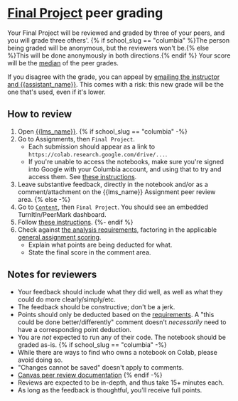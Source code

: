 # [Final Project](../final_project.md) peer grading

Your Final Project will be reviewed and graded by three of your peers, and you will grade three others'. {% if school_slug == "columbia" %}The person being graded will be anonymous, but the reviewers won't be.{% else %}This will be done anonymously in both directions.{% endif %} Your score will be the [median](https://docs.python.org/3/library/statistics.html#statistics.median) of the peer grades.

If you disagree with the grade, you can appeal by [emailing the instructor and {{assistant_name}}](../syllabus.md#instructor-information). This comes with a risk: this new grade will be the one that's used, even if it's lower.

## How to review

1. Open [{{lms_name}}]({{lms_url}}).
{% if school_slug == "columbia" -%}
1. Go to Assignments, then `Final Project`.
   - Each submission should appear as a link to `https://colab.research.google.com/drive/...`.
   - If you're unable to access the notebooks, make sure you're signed into Google with your Columbia account, and using that to try and access them. See [these instructions](https://support.google.com/docs/answer/6211862).
1. Leave substantive feedback, directly in the notebook and/or as a comment/attachment on the {{lms_name}} Assignment peer review area.
{% else -%}
1. Go to [`Content`](https://brightspace.nyu.edu/d2l/le/lessons/297088), then `Final Project`. You should see an embedded TurnItIn/PeerMark dashboard.
1. Follow [these instructions](https://help.turnitin.com/feedback-studio/d2l/LTI13/student/peermark/writing-a-peer-review.htm).
{%- endif %}
1. Check against [the analysis requirements](../final_project.md#analysis-requirements), factoring in the applicable [general assignment scoring](../syllabus.md#assignment-scoring).
   - Explain what points are being deducted for what.
   - State the final score in the comment area.

## Notes for reviewers

- Your feedback should include what they did well, as well as what they could do more clearly/simply/etc.
- The feedback should be constructive; don't be a jerk.
- Points should only be deducted based on the [requirements](../final_project.md#analysis-requirements). A "this could be done better/differently" comment doesn't _necessarily_ need to have a corresponding point deduction.
- You are _not_ expected to run any of their code. The notebook should be graded as-is.
{% if school_slug == "columbia" -%}
- While there are ways to find who owns a notebook on Colab, please avoid doing so.
- "Changes cannot be saved" doesn't apply to comments.
- [Canvas peer review documentation](https://community.canvaslms.com/t5/Student-Guide/How-do-I-submit-a-peer-review-to-an-assignment/ta-p/293)
{% endif -%}
- Reviews are expected to be in-depth, and thus take 15+ minutes each.
- As long as the feedback is thoughtful, you'll receive full points.
